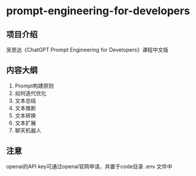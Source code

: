 # prompt-engineering-for-developers

## 项目介绍
吴恩达《ChatGPT Prompt Engineering for Developers》课程中文版

## 内容大纲
1. Prompt构建原则
2. 如何迭代优化
3. 文本总结
4. 文本推断
5. 文本转换
6. 文本扩展
7. 聊天机器人

## 注意
openai的API key可通过openai官网申请，并置于code目录 .env 文件中

